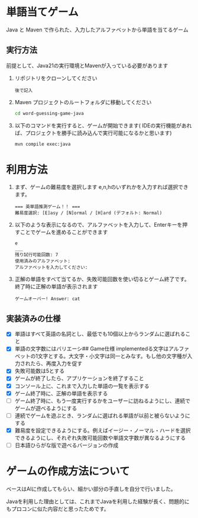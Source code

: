 # 単語当てゲーム

Java と Maven で作られた、入力したアルファベットから単語を当てるゲーム

## 実行方法

前提として、Java21の実行環境とMavenが入っている必要があります

1. リポジトリをクローンしてください
    ```
    後で記入
    ```
2. Maven プロジェクトのルートフォルダに移動してください
    ```zsh
   cd word-guessing-game-java
   ```

3. 以下のコマンドを実行すると、ゲームが開始できます(
   IDEの実行機能があれば、プロジェクトを勝手に読み込んで実行可能になるかと思います)
    ```zsh
    mvn compile exec:java
    ```

# 利用方法

1. まず、ゲームの難易度を選択します
   e,n,hのいずれかを入力すれば選択できます。
    ```
    === 英単語推測ゲーム！！ ===
    難易度選択: [E]asy / [N]ormal / [H]ard (デフォルト: Normal)
    ```
2. 以下のような表示になるので、アルファベットを入力して、Enterキーを押すことでゲームを進めることができます
     ```
    e
    ___
    残り試行可能回数: 7
    使用済みのアルファベット:
    アルファベットを入力してください:
     ```
3. 正解の単語をすべて当てるか、失敗可能回数を使い切るとゲーム終了です。終了時に正解の単語が表示されます
    ```
    ゲームオーバー! Answer: cat
   ```

## 実装済みの仕様

- [x] 単語はすべて英語の名詞とし、最低でも10個以上からランダムに選ばれること
- [x] 単語の文字数にはバリエーシ## Game仕様 implementedる文字はアルファベットの1文字とする。大文字・小文字は同一とみなす。もし他の文字種が入力されたら、再度入力を促す
- [x] 失敗可能数は5とする
- [x] ゲームが終了したら、アプリケーションを終了すること
- [x] コンソール上に、これまで入力した単語の一覧を表示する
- [x] ゲーム終了時に、正解の単語を表示する
- [ ] ゲーム終了時に、もう一度実行するかをユーザーに訪ねるようにし、連続でゲームが遊べるようにする
- [ ] 連続でゲームを遊ぶとき、ランダムに選ばれる単語が以前と被らないようにする
- [x] 難易度を設定できるようにする。例えばイージー・ノーマル・ハードを選択できるようにし、それぞれ失敗可能回数や単語文字数が異なるようにする
- [ ] 日本語ひらがな版で遊べるバージョンの作成

# ゲームの作成方法について

ベースはAIに作成してもらい、細かい部分の手直しを自分で行いました。

Javaを利用した理由としては、これまでJavaを利用した経験が長く、問題的にもプロコンに似た内容だと思ったためです。
